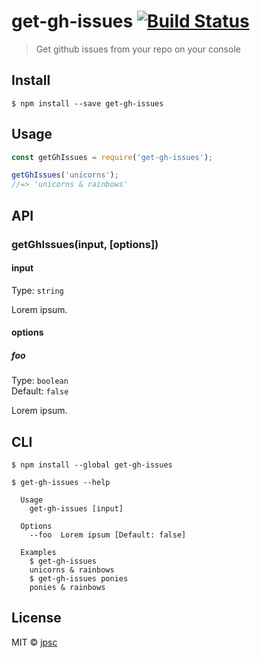 # get-gh-issues [![Build Status](https://travis-ci.org/jpsc/get-gh-issues.svg?branch=master)](https://travis-ci.org/jpsc/get-gh-issues)

> Get github issues from your repo on your console


## Install

```
$ npm install --save get-gh-issues
```


## Usage

```js
const getGhIssues = require('get-gh-issues');

getGhIssues('unicorns');
//=> 'unicorns & rainbows'
```


## API

### getGhIssues(input, [options])

#### input

Type: `string`

Lorem ipsum.

#### options

##### foo

Type: `boolean`<br>
Default: `false`

Lorem ipsum.


## CLI

```
$ npm install --global get-gh-issues
```

```
$ get-gh-issues --help

  Usage
    get-gh-issues [input]

  Options
    --foo  Lorem ipsum [Default: false]

  Examples
    $ get-gh-issues
    unicorns & rainbows
    $ get-gh-issues ponies
    ponies & rainbows
```


## License

MIT © [jpsc](http://raw.jpsc.space)
